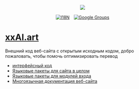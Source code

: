 <p align="center"><a href="https://wac.tax"><img src="https://cdn.jsdelivr.net/gh/wactax/img/logo.svg"/></a></p><p align="center"><a href="https://github.com/wactax/wac.tax/blob/main/doc/README.md#readme"><img alt="I18N" src="https://cdn.jsdelivr.net/gh/wactax/img/t.svg"/></a>　<a href="https://groups.google.com/u/2/g/wactax"><img alt="Google Groups" src="https://cdn.jsdelivr.net/gh/wactax/img/g-groups.svg"/></a></p>

# [xxAI.art](https://xxAI.art)

Внешний код веб-сайта с открытым исходным кодом, добро пожаловать, чтобы помочь оптимизировать перевод

* [интерфейсный код](https://github.com/xxai-art/web)
* [Языковые пакеты для сайта в целом](https://github.com/xxai-art/web/tree/main/i18n)
* [Языковые пакеты для модулей входа](https://github.com/wacpkg/user/tree/main/ui.i18n)
* [Многоязычная документация веб-сайта](https://github.com/xxai-doc)
